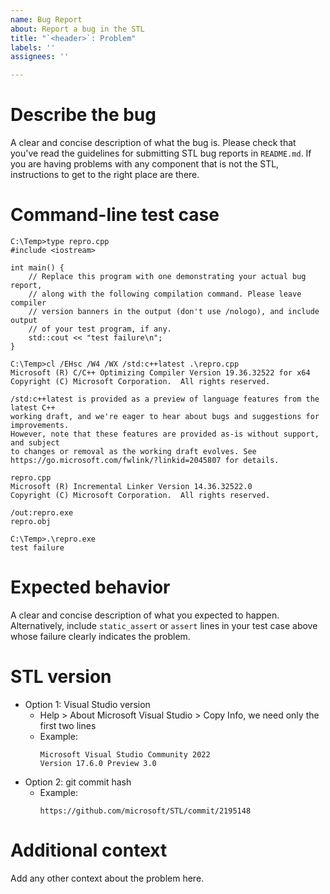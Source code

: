 ```yaml
---
name: Bug Report
about: Report a bug in the STL
title: "`<header>`: Problem"
labels: ''
assignees: ''

---
```


# Describe the bug
A clear and concise description of what the bug is. Please check that you've
read the guidelines for submitting STL bug reports in `README.md`. If you are
having problems with any component that is not the STL, instructions to get
to the right place are there.

# Command-line test case
```
C:\Temp>type repro.cpp
#include <iostream>

int main() {
    // Replace this program with one demonstrating your actual bug report,
    // along with the following compilation command. Please leave compiler
    // version banners in the output (don't use /nologo), and include output
    // of your test program, if any.
    std::cout << "test failure\n";
}

C:\Temp>cl /EHsc /W4 /WX /std:c++latest .\repro.cpp
Microsoft (R) C/C++ Optimizing Compiler Version 19.36.32522 for x64
Copyright (C) Microsoft Corporation.  All rights reserved.

/std:c++latest is provided as a preview of language features from the latest C++
working draft, and we're eager to hear about bugs and suggestions for improvements.
However, note that these features are provided as-is without support, and subject
to changes or removal as the working draft evolves. See
https://go.microsoft.com/fwlink/?linkid=2045807 for details.

repro.cpp
Microsoft (R) Incremental Linker Version 14.36.32522.0
Copyright (C) Microsoft Corporation.  All rights reserved.

/out:repro.exe
repro.obj

C:\Temp>.\repro.exe
test failure
```

# Expected behavior
A clear and concise description of what you expected to happen.
Alternatively, include `static_assert` or `assert` lines in your
test case above whose failure clearly indicates the problem.

# STL version
* Option 1: Visual Studio version
  + Help > About Microsoft Visual Studio > Copy Info, we need only the first two lines
  + Example:
    ```
    Microsoft Visual Studio Community 2022
    Version 17.6.0 Preview 3.0
    ```
* Option 2: git commit hash
  + Example:
    ```
    https://github.com/microsoft/STL/commit/2195148
    ```

# Additional context
Add any other context about the problem here.
